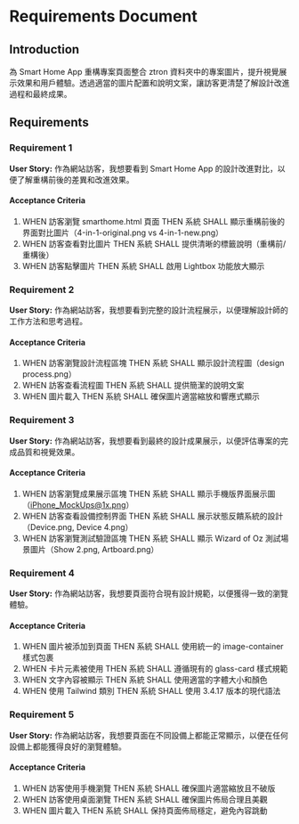 # Requirements Document

## Introduction

為 Smart Home App 重構專案頁面整合 ztron 資料夾中的專案圖片，提升視覺展示效果和用戶體驗。透過適當的圖片配置和說明文案，讓訪客更清楚了解設計改進過程和最終成果。

## Requirements

### Requirement 1

**User Story:** 作為網站訪客，我想要看到 Smart Home App 的設計改進對比，以便了解重構前後的差異和改進效果。

#### Acceptance Criteria

1. WHEN 訪客瀏覽 smarthome.html 頁面 THEN 系統 SHALL 顯示重構前後的界面對比圖片（4-in-1-original.png vs 4-in-1-new.png）
2. WHEN 訪客查看對比圖片 THEN 系統 SHALL 提供清晰的標籤說明（重構前/重構後）
3. WHEN 訪客點擊圖片 THEN 系統 SHALL 啟用 Lightbox 功能放大顯示

### Requirement 2

**User Story:** 作為網站訪客，我想要看到完整的設計流程展示，以便理解設計師的工作方法和思考過程。

#### Acceptance Criteria

1. WHEN 訪客瀏覽設計流程區塊 THEN 系統 SHALL 顯示設計流程圖（design process.png）
2. WHEN 訪客查看流程圖 THEN 系統 SHALL 提供簡潔的說明文案
3. WHEN 圖片載入 THEN 系統 SHALL 確保圖片適當縮放和響應式顯示

### Requirement 3

**User Story:** 作為網站訪客，我想要看到最終的設計成果展示，以便評估專案的完成品質和視覺效果。

#### Acceptance Criteria

1. WHEN 訪客瀏覽成果展示區塊 THEN 系統 SHALL 顯示手機版界面展示圖（iPhone_MockUps@1x.png）
2. WHEN 訪客查看設備控制界面 THEN 系統 SHALL 展示狀態反饋系統的設計（Device.png, Device 4.png）
3. WHEN 訪客瀏覽測試驗證區塊 THEN 系統 SHALL 顯示 Wizard of Oz 測試場景圖片（Show 2.png, Artboard.png）

### Requirement 4

**User Story:** 作為網站訪客，我想要頁面符合現有設計規範，以便獲得一致的瀏覽體驗。

#### Acceptance Criteria

1. WHEN 圖片被添加到頁面 THEN 系統 SHALL 使用統一的 image-container 樣式包裹
2. WHEN 卡片元素被使用 THEN 系統 SHALL 遵循現有的 glass-card 樣式規範
3. WHEN 文字內容被顯示 THEN 系統 SHALL 使用適當的字體大小和顏色
4. WHEN 使用 Tailwind 類別 THEN 系統 SHALL 使用 3.4.17 版本的現代語法

### Requirement 5

**User Story:** 作為網站訪客，我想要頁面在不同設備上都能正常顯示，以便在任何設備上都能獲得良好的瀏覽體驗。

#### Acceptance Criteria

1. WHEN 訪客使用手機瀏覽 THEN 系統 SHALL 確保圖片適當縮放且不破版
2. WHEN 訪客使用桌面瀏覽 THEN 系統 SHALL 確保圖片佈局合理且美觀
3. WHEN 圖片載入 THEN 系統 SHALL 保持頁面佈局穩定，避免內容跳動